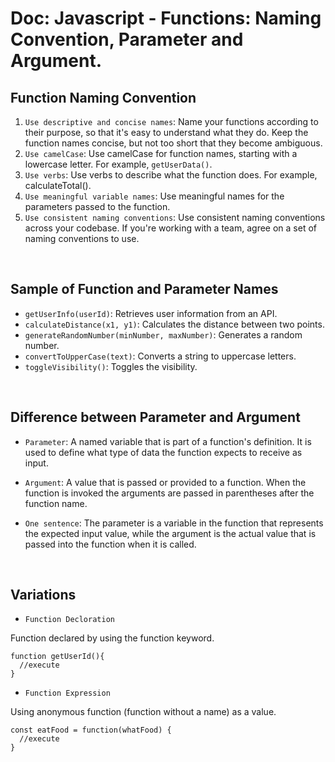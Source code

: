 # Doc: Javascript - Functions: Naming Convention, Parameter and Argument.

## Function Naming Convention
1. `Use descriptive and concise names`: Name your functions according to their purpose, so that it's easy to understand what they do. Keep the function names concise, but not too short that they become ambiguous.
2. `Use camelCase`: Use camelCase for function names, starting with a lowercase letter. For example, `getUserData()`.
3. `Use verbs`: Use verbs to describe what the function does. For example, calculateTotal().
4. `Use meaningful variable names`: Use meaningful names for the parameters passed to the function.
5. `Use consistent naming conventions`: Use consistent naming conventions across your codebase. If you're working with a team, agree on a set of naming conventions to use.

<br>

## Sample of Function and Parameter Names
* `getUserInfo(userId)`: Retrieves user information from an API.
* `calculateDistance(x1, y1)`: Calculates the distance between two points.
* `generateRandomNumber(minNumber, maxNumber)`: Generates a random number.
* `convertToUpperCase(text)`: Converts a string to uppercase letters.
* `toggleVisibility()`: Toggles the visibility.

<br>

## Difference between Parameter and Argument
* `Parameter`: A named variable that is part of a function's definition. It is used to define what type of data the function expects to receive as input. 

* `Argument`: A value that is passed or provided to a function. When the function is invoked the arguments are passed in parentheses after the function name.

* `One sentence`: The parameter is a variable in the function that represents the expected input value, while the argument is the actual value that is passed into the function when it is called.

<br>

## Variations

* `Function Decloration`

Function declared by using the function keyword.
```
function getUserId(){
  //execute
}
```

* `Function Expression`

Using anonymous function (function without a name) as a value.
```
const eatFood = function(whatFood) {
  //execute
} 
```

